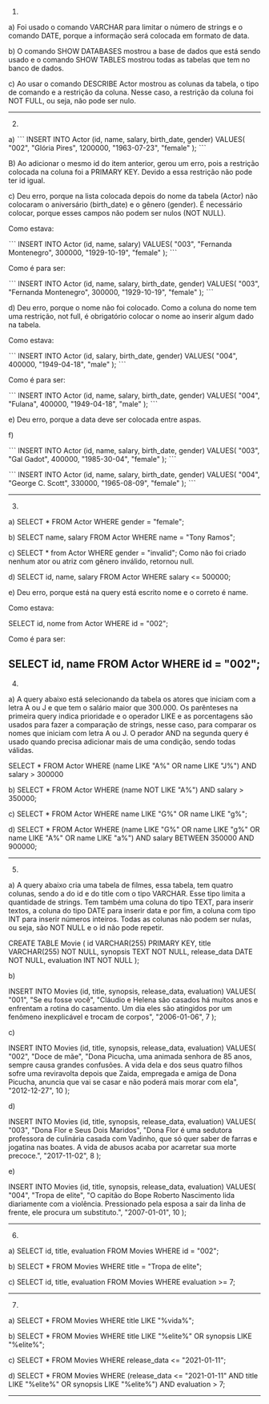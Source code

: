 1)
a) Foi usado o comando VARCHAR para limitar o número de strings e o comando DATE, porque a informação será colocada em formato de data.

b) O comando SHOW DATABASES mostrou a base de dados que está sendo usado e o comando SHOW TABLES mostrou todas as tabelas que tem no banco de dados.

c) Ao usar o comando DESCRIBE Actor mostrou as colunas da tabela, o tipo de comando e a restrição da coluna. Nesse caso, a restrição da coluna foi NOT FULL, ou seja, não pode ser nulo.

---------------------------------------------------------------------------------------------------------------------

2)
a) 
ˋˋˋ
INSERT INTO Actor (id, name, salary, birth_date, gender)
VALUES(
"002",
"Glória Pires",
1200000,
"1963-07-23",
"female"
);
ˋˋˋ

B) Ao adicionar o mesmo id do item anterior, gerou um erro, pois a restrição colocada na coluna foi a PRIMARY KEY. Devido a essa restrição não pode ter id igual.

c) Deu erro, porque na lista colocada depois do nome da tabela (Actor) não colocaram o aniversário (birth_date) e o gênero (gender). É necessário colocar, porque esses campos não podem ser nulos (NOT NULL).

Como estava:

ˋˋˋ
INSERT INTO Actor (id, name, salary)
VALUES(
  "003", 
  "Fernanda Montenegro",
  300000,
  "1929-10-19", 
  "female"
);
ˋˋˋ

Como é para ser:

ˋˋˋ
INSERT INTO Actor (id, name, salary, birth_date, gender)
VALUES(
  "003", 
  "Fernanda Montenegro",
  300000,
  "1929-10-19", 
  "female"
);
ˋˋˋ

d) Deu erro, porque o nome não foi colocado. Como a coluna do nome tem uma restrição, not full, é obrigatório colocar o nome ao inserir algum dado na tabela.

Como estava:

ˋˋˋ
INSERT INTO Actor (id, salary, birth_date, gender)
VALUES(
  "004",
  400000,
  "1949-04-18", 
  "male"
);
ˋˋˋ

Como é para ser:

ˋˋˋ
INSERT INTO Actor (id, name, salary, birth_date, gender)
VALUES(
  "004",
  "Fulana",
  400000,
  "1949-04-18", 
  "male"
);
ˋˋˋ

e) Deu erro, porque a data deve ser colocada entre aspas.

f) 

ˋˋˋ
INSERT INTO Actor (id, name, salary, birth_date, gender)
VALUES(
"003",
"Gal Gadot",
400000,
"1985-30-04",
"female"
);
ˋˋˋ

ˋˋˋ
INSERT INTO Actor (id, name, salary, birth_date, gender)
VALUES(
"004",
"George C. Scott",
330000,
"1965-08-09",
"female"
);
ˋˋˋ

----------------------------------------------------------------------------------------------------------------------
3)
a) SELECT * FROM Actor WHERE gender = "female";

b) SELECT name, salary FROM Actor WHERE name = "Tony Ramos";

c) SELECT * from Actor WHERE gender = "invalid"; Como não foi criado nenhum ator ou atriz com gênero inválido, retornou null.

d) SELECT id, name, salary FROM Actor WHERE salary <= 500000;

e) Deu erro, porque está na query está escrito nome e o correto é name.

Como estava: 

SELECT id, nome from Actor WHERE id = "002";

Como é para ser:

SELECT id, name FROM Actor WHERE id = "002";
----------------------------------------------------------------------------------------------------------------------

4)

a) A query abaixo está selecionando da tabela os atores que iniciam com a letra A ou J e que tem o salário maior que 300.000. Os parênteses na primeira query indica prioridade e o operador LIKE e as porcentagens são usados para fazer a comparação de strings, nesse caso, para comparar os nomes que iniciam com letra A ou J. O perador AND na segunda query é usado quando precisa adicionar mais de uma condição, sendo todas válidas.

SELECT * FROM Actor WHERE (name LIKE "A%" OR name LIKE "J%") AND salary > 300000

b) SELECT * FROM Actor WHERE (name NOT LIKE "A%") AND salary > 350000;

c) SELECT * FROM Actor WHERE name LIKE "G%" OR name LIKE "g%";

d) SELECT * FROM Actor WHERE (name LIKE "G%" OR name LIKE "g%" OR name LIKE "A%" OR name LIKE "a%") AND  salary BETWEEN 350000 AND 900000;

----------------------------------------------------------------------------------------------------------------------
5)

a) A query abaixo cria uma tabela de filmes, essa tabela, tem quatro colunas, sendo a do id e do title com o tipo VARCHAR. Esse tipo limita a quantidade de strings. Tem também uma coluna do tipo TEXT, para inserir textos, a coluna do tipo DATE para inserir data e por fim, a coluna com tipo INT para inserir números inteiros. Todas as colunas não podem ser nulas, ou seja, são NOT NULL e o id não pode repetir.

CREATE TABLE Movie (
id VARCHAR(255) PRIMARY KEY,
title VARCHAR(255) NOT NULL,
synopsis TEXT NOT NULL,
release_data DATE NOT NULL,
evaluation INT NOT NULL
);

b)

INSERT INTO Movies (id, title, synopsis, release_data, evaluation) 
VALUES(
"001",
"Se eu fosse você",
"Cláudio e Helena são casados há muitos anos e enfrentam a rotina do casamento. Um dia eles são atingidos por um fenômeno inexplicável e trocam de corpos",
"2006-01-06",
7
);

c)

INSERT INTO Movies (id, title, synopsis, release_data, evaluation)
VALUES(
"002",
"Doce de mãe",
"Dona Picucha, uma animada senhora de 85 anos, sempre causa grandes confusões. A vida dela e dos seus quatro filhos sofre uma reviravolta depois que Zaida, empregada e amiga de Dona Picucha, anuncia que vai se casar e não poderá mais morar com ela",
"2012-12-27",
10
);

d)

INSERT INTO Movies (id, title, synopsis, release_data, evaluation)
VALUES(
"003",
"Dona Flor e Seus Dois Maridos",
"Dona Flor é uma sedutora professora de culinária casada com Vadinho, que só quer saber de farras e jogatina nas boates. A vida de abusos acaba por acarretar sua morte precoce.",
"2017-11-02",
8
);

e)

INSERT INTO Movies (id, title, synopsis, release_data, evaluation)
VALUES(
"004",
"Tropa de elite",
"O capitão do Bope Roberto Nascimento lida diariamente com a violência. Pressionado pela esposa a sair da linha de frente, ele procura um substituto.",
"2007-01-01",
10
);

----------------------------------------------------------------------------------------------------------------------

6)

a) SELECT id, title, evaluation FROM Movies WHERE id = "002";

b) SELECT * FROM Movies WHERE title = "Tropa de elite";

c) SELECT id, title, evaluation FROM Movies WHERE evaluation >= 7;

----------------------------------------------------------------------------------------------------------------------

7)

a) SELECT * FROM Movies WHERE title LIKE "%vida%";

b) SELECT * FROM Movies WHERE title LIKE "%elite%" OR synopsis LIKE "%elite%";

c) SELECT * FROM Movies WHERE release_data <= "2021-01-11";

d) SELECT * FROM Movies WHERE (release_data <= "2021-01-11" AND title LIKE "%elite%" OR synopsis LIKE "%elite%") AND evaluation > 7;

----------------------------------------------------------------------------------------------------------------------